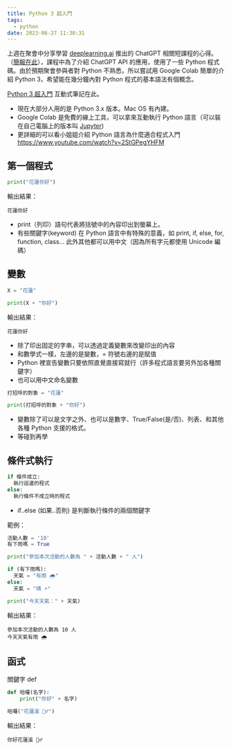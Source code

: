 ```yaml
---
title: Python 3 超入門
tags:
  - python
date: 2023-06-27 11:30:31
---
```


上週在聚會中分享學習 [deeplearning.ai](https://www.deeplearning.ai/short-courses/) 推出的 ChatGPT 相關短課程的心得。（[簡報在此](https://gasolin.idv.tw/docs/events/presentation/#2023)），課程中為了介紹 ChatGPT API 的應用，使用了一些 Python 程式碼。由於預期聚會參與者對 Python 不熟悉，所以嘗試用 Google Colab 簡單的介紹 Python 3，希望能在幾分鐘內對 Python 程式的基本語法有個概念。

[Python 3 超入門](https://colab.research.google.com/drive/1WgODgZoY67w9Lmz6G2V-XBsqOKpY6YI_?usp=sharing) 互動式筆記在此。

<!-- truncate -->

- 現在大部分人用的是 Python 3.x 版本。Mac OS 有內建。
- Google Colab 是免費的線上工具，可以拿來互動執行 Python 語言（可以裝在自己電腦上的版本叫 [Jupyter](https://jupyter.org/))
- 更詳細的可以看小姐姐介紹 Python 語言為什麼適合程式入門 https://www.youtube.com/watch?v=2StGPegYHFM

## 第一個程式

```py
print("花蓮你好")
```

輸出結果：

`花蓮你好`

- print（列印）語句代表將括號中的內容印出到螢幕上。
- 有些關鍵字(keyword) 在 Python 語言中有特殊的意義，如 print, if, else, for, function, class... 此外其他都可以用中文（因為所有字元都使用 Unicode 編碼）

## 變數

```py
X = "花蓮"

print(X + "你好")
```

輸出結果：

`花蓮你好`

- 除了印出固定的字串，可以透過定義變數來改變印出的內容
- 和數學式一樣，左邊的是變數，= 符號右邊的是賦值
- Python 裡宣告變數只要依照直覺直接寫就行（許多程式語言要另外加各種關鍵字）
- 也可以用中文命名變數

```py
打招呼的對象 = "花蓮"

print(打招呼的對象 + "你好")
```

- 變數除了可以是文字之外、也可以是數字、True/False(是/否)、列表、和其他各種 Python 支援的格式。
- 等碰到再學

## 條件式執行


```py
if 條件成立:
  執行這邊的程式
else:
  執行條件不成立時的程式
```

- if..else (如果..否則) 是判斷執行條件的兩個關鍵字

範例：

```py
活動人數 = '10'
有下雨嗎 = True

print("參加本次活動的人數為 " + 活動人數 + " 人")

if (有下雨嗎):
  天氣 = "有雨 🌧️"
else:
  天氣 = "晴 ☀️"

print("今天天氣：" + 天氣)
```

輸出結果：

```
參加本次活動的人數為 10 人
今天天氣有雨 🌧️
```

## 函式

關鍵字 def

```py
def 哈囉(名字):
    print("你好" + 名字)

哈囉("花蓮溪 🚣‍♂️")
```

輸出結果：

`你好花蓮溪 🚣‍♂️`
